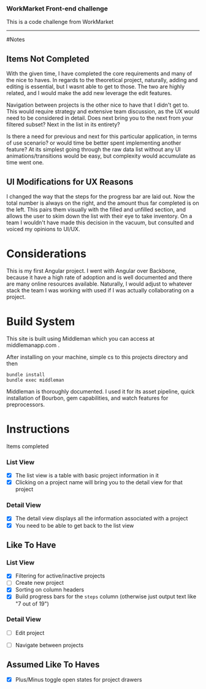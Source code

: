 ### WorkMarket Front-end challenge
This is a code challenge from WorkMarket

----

#Notes

## Items Not Completed
With the given time, I have completed the core requirements and many of the nice to haves.
In regards to the  theoretical project, naturally, adding and editing is essential, but I wasnt able to get to those. The two are highly related, and I would make the add new leverage the edit features.

Navigation between projects is the other nice to have that I didn't get to. This would require strategy and extensive team discussion, as the UX would need to be considered in detail. Does next bring you to the next from your filtered subset? Next in the list in its entirety?

Is there a need for previous and next for this particular application, in terms of use scenario? or would time be better spent implementing another feature? At its simplest going through the raw data list without any UI animations/transitions would be easy, but complexity would accumulate as time went one.

## UI Modifications for UX Reasons
I changed the way that the steps for the progress bar are laid out. Now the total number is always on the right, and the amount thus far completed is on the left. This pairs them visually with the filled and unfilled section, and allows the user to skim down the list with their eye to take inventory. On a team I wouldn't have made this decision in the vacuum, but consulted and voiced my opinions to UI/UX.

# Considerations
This is my first Angular project. I went with Angular over Backbone, because it have a high rate of adoption and is well documented and there are many online resources available. Naturally, I would adjust to whatever stack the team I was working with used if I was actually collaborating on a project.

# Build System
This site is built using Middleman which you can access at middlemanapp.com .

After installing on your machine, simple cs to this projects directory and then

```
bundle install
bundle exec middleman
```

Middleman is thoroughly documented. I used it for its asset pipeline, quick installation of Bourbon, gem capabilities, and watch features for preprocessors.

# Instructions
Items completed

### List View
- [x] The list view is a table with basic project information in it
- [x] Clicking on a project name will bring you to the detail view for that project

### Detail View
- [x] The detail view displays all the information associated with a project
- [x] You need to be able to get back to the list view

## Like To Have
### List View
- [x] Filtering for active/inactive projects
- [ ] Create new project
- [x] Sorting on column headers
- [x] Build progress bars for the `steps` column (otherwise just output text like "7 out of 19")

### Detail View
- [ ] Edit project
- [ ] Navigate between projects


## Assumed Like To Haves
- [x] Plus/Minus toggle open states for project drawers

